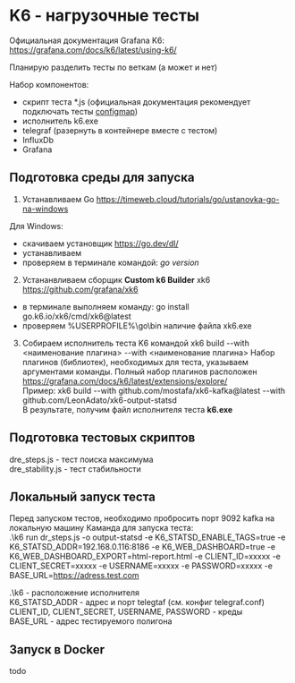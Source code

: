 # K6 - нагрузочные тесты
Официальная документация Grafana K6: https://grafana.com/docs/k6/latest/using-k6/

Планирую разделить тесты по веткам (а может и нет)

Набор компонентов:
- скрипт теста *.js (официальная документация рекомендует подключать тесты [configmap](https://grafana.com/docs/k6/latest/testing-guides/running-distributed-tests/#3-add-test-scripts))
- исполнитель k6.exe
- telegraf (разернуть в контейнере вместе с тестом)
- InfluxDb
- Grafana

## Подготовка среды для запуска

1. Устанавливаем Go https://timeweb.cloud/tutorials/go/ustanovka-go-na-windows

Для Windows: 
- cкачиваем установщик https://go.dev/dl/ 
- устанавливаем
- проверяем в терминале командой: _go version_ 
2. Устананвливаем сборщик **Custom k6 Builder** xk6 https://github.com/grafana/xk6 
 - в терминале выполняем команду: go install go.k6.io/xk6/cmd/xk6@latest
 - проверяем %USERPROFILE%\go\bin наличие файла  xk6.exe
3. Собираем исполнитель теста K6 командой xk6 build --with <наименование плагина> --with <наименование плагина>  Набор плагинов (библиотек), необходимых для теста, указываем аргументами команды. Полный набор плагинов расположен https://grafana.com/docs/k6/latest/extensions/explore/  
Пример: xk6 build --with github.com/mostafa/xk6-kafka@latest --with github.com/LeonAdato/xk6-output-statsd  
В результате, получим файл исполнителя теста **k6.exe**

## Подготовка тестовых скриптов
dre_steps.js - тест поиска максимума  
dre_stability.js - тест стабильности

## Локальный запуск теста
Перед запуском тестов, необходимо пробросить порт 9092 kafka на локальную машину
Каманда для запуска теста:   
.\k6 run dr_steps.js -o output-statsd -e K6_STATSD_ENABLE_TAGS=true -e K6_STATSD_ADDR=192.168.0.116:8186 -e K6_WEB_DASHBOARD=true -e K6_WEB_DASHBOARD_EXPORT=html-report.html -e CLIENT_ID=xxxxx -e CLIENT_SECRET=xxxxx -e USERNAME=xxxxx -e PASSWORD=xxxxx -e BASE_URL=https://adress.test.com

.\k6 - расположение исполнителя  
K6_STATSD_ADDR - адрес и порт telegtaf (см. конфиг telegraf.conf)  
CLIENT_ID, CLIENT_SECRET, USERNAME, PASSWORD - креды   
BASE_URL - адрес тестируемого полигона  

## Запуск в Docker
todo

